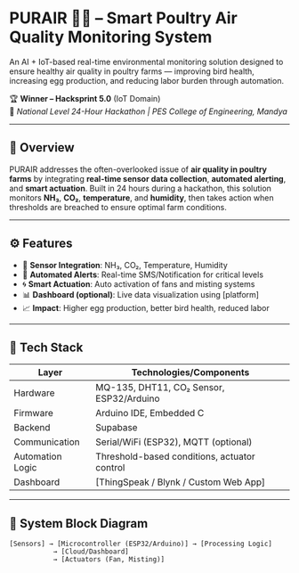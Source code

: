 # PURAIR 🐔🌱 – Smart Poultry Air Quality Monitoring System

An AI + IoT-based real-time environmental monitoring solution designed to ensure healthy air quality in poultry farms — improving bird health, increasing egg production, and reducing labor burden through automation.

🏆 **Winner – Hacksprint 5.0** (IoT Domain)  
📍 *National Level 24-Hour Hackathon | PES College of Engineering, Mandya*

---

## 🚀 Overview

PURAIR addresses the often-overlooked issue of **air quality in poultry farms** by integrating **real-time sensor data collection**, **automated alerting**, and **smart actuation**. Built in 24 hours during a hackathon, this solution monitors **NH₃**, **CO₂**, **temperature**, and **humidity**, then takes action when thresholds are breached to ensure optimal farm conditions.

---

## ⚙️ Features

- 📡 **Sensor Integration**: NH₃, CO₂, Temperature, Humidity
- 🔔 **Automated Alerts**: Real-time SMS/Notification for critical levels
- 🌀 **Smart Actuation**: Auto activation of fans and misting systems
- 📊 **Dashboard (optional)**: Live data visualization using [platform]
- 📈 **Impact**: Higher egg production, better bird health, reduced labor

---

## 🧠 Tech Stack

| Layer             | Technologies/Components                         |
|------------------|--------------------------------------------------|
| Hardware         | MQ-135, DHT11, CO₂ Sensor, ESP32/Arduino         |
| Firmware         | Arduino IDE, Embedded C                          |
| Backend          | Supabase                                         |
| Communication    | Serial/WiFi (ESP32), MQTT (optional)             |
| Automation Logic | Threshold-based conditions, actuator control     |
| Dashboard        | [ThingSpeak / Blynk / Custom Web App]            |

---

## 🧪 System Block Diagram

```plaintext
[Sensors] → [Microcontroller (ESP32/Arduino)] → [Processing Logic]
           → [Cloud/Dashboard]  
           → [Actuators (Fan, Misting)]
